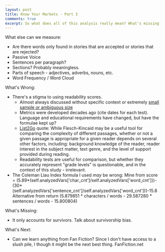 ```yaml
---
layout: post
title: Know Your Markets - Part 3
comments: true
excerpt: So what does all of this analysis really mean? What's missing? Are there any wrong assumptions? And what comes next for this experiment?
---
```


What else can we measure:

* Are there words only found in stories that are accepted or stories that are rejected?
* Passive Voice
* Sentences per paragraph?
* Sections? Probably meaningless.
* Parts of speech - adjectives, adverbs, nouns, etc.
* Word Frequency / Word Cloud

What's Wrong:

* There's a stigma to using readability scores.
  * Almost always discussed without specific context or extremely [small sample or ambiguous size](http://mabfan.livejournal.com/105017.html)
  * Metrics were developed decades ago (cite dates for each test). Language and educational requirements have changed, but have the formulae kept up?
  * [List2Go](http://etc.usf.edu/lit2go/welcome/faq/) quote: While Flesch-Kincaid may be a useful tool for comparing the complexity of different passages, whether or not a given passage is appropriate for a given reader depends on several other factors, including: background knowledge of the reader, reader interest in the subject matter, text genre, and the level of support provided during reading.
  * Readability tests are useful for comparison, but whether they accurately represent "grade levels" is questionable, and in the context of this study - irrelevant.
* The Coleman Liau Index formula I used _may_ be wrong:
Mine from []()
score = (5.89*(self.analyzedVars['char_cnt']/self.analyzedVars['word_cnt']))-(30*(self.analyzedVars['sentence_cnt']/self.analyzedVars['word_cnt']))-15.8
Alternative from []()
return (5.879851 * characters / words - 29.587280 * sentences / words - 15.800804)


What's Missing:

* It only accounts for survivors. Talk about survivorship bias.


What's Next:

* Can we learn anything from Fan Fiction? Since I don't have access to a slush pile, I though it might be the next best thing. FanFiction.net
